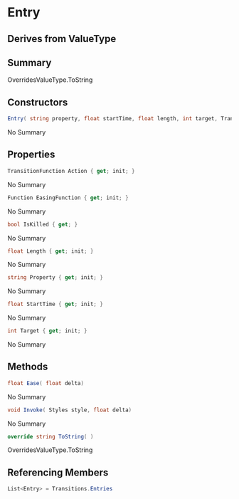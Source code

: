 # Entry

## Derives from ValueType

## Summary

OverridesValueType.ToString
## Constructors

```c#
Entry( string property, float startTime, float length, int target, TransitionFunction action, Function easingFunction) 
```
No Summary
## Properties

```c#
TransitionFunction Action { get; init; } 
```
No Summary
```c#
Function EasingFunction { get; init; } 
```
No Summary
```c#
bool IsKilled { get; } 
```
No Summary
```c#
float Length { get; init; } 
```
No Summary
```c#
string Property { get; init; } 
```
No Summary
```c#
float StartTime { get; init; } 
```
No Summary
```c#
int Target { get; init; } 
```
No Summary
## Methods

```c#
float Ease( float delta) 
```
No Summary
```c#
void Invoke( Styles style, float delta) 
```
No Summary
```c#
override string ToString( ) 
```
OverridesValueType.ToString
## Referencing Members

```c#
List<Entry> = Transitions.Entries
```

